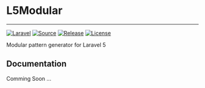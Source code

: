 # L5Modular
-----------
[![Laravel](https://img.shields.io/badge/laravel-5-orange.svg?style=flat-square)](http://laravel.com)
[![Source](https://img.shields.io/badge/source-Artem_Schander-blue.svg?style=flat-square)](https://github.com/Artem-Schander/L5Modular)
[![Release](https://img.shields.io/github/release/qubyte/rubidium.svg?style=flat-square)]()
[![License](http://img.shields.io/badge/license-MIT-brightgreen.svg?style=flat-square)](https://tldrlegal.com/license/mit-license)

Modular pattern generator for Laravel 5

Documentation
-------------
Comming Soon ...

